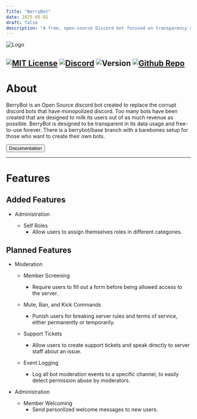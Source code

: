 ```yaml
---
Title: "BerryBot"
date: 2025-05-01
draft: false
description: "A free, open-source Discord bot focused on transparency and essential server management features. Built as an ethical alternative to monetization-heavy bots."
---
```

![Logo](https://cdn.unimatrix-01.dev/images/berrybot/github_banner.png)

[![MIT License](https://img.shields.io/badge/License-MIT-green.svg)](https://choosealicense.com/licenses/mit/)
[![Discord](https://img.shields.io/discord/1034695813026283580?color=%235865F2&label=Discord&logo=Discord)](https://discord.gg/82WsGtJmBd)
![Version](https://img.shields.io/badge/version-0.0.1-ff69b4)
[![Github Repo](https://img.shields.io/badge/-Github%20Repo-informational?logo=github&style=flat&logoColor=333333&color=333333&labelColor=999999)](https://github.com/gwenphalan/berrybot)
---

# About

BerryBot is an Open Source discord bot created to replace the corrupt discord bots that have monopolized discord. Too many bots have been created that are designed to milk its users out of as much revenue as possible. BerryBot is designed to be transparent in its data usage and free-to-use forever. There is a berrybot/base branch with a barebones setup for those who want to create their own bots.

<a href="/docs/berrybot"><button>Documentation</button></a>

---

# Features

## Added Features

-   Administration

    -   Self Roles
        -   Allow users to assign themselves roles in different categories.

## Planned Features

-   Moderation

    -   Member Screening
        -   Require users to fill out a form before being allowed access to the server.
    -   Mute, Ban, and Kick Commands
        -   Punish users for breaking server rules and terms of service, either permanently or temporarily.
    -   Support Tickets
        -   Allow users to create support tickets and speak directly to server staff about an issue.
    -   Event Logging

        -   Log all bot moderation events to a specific channel, to easily detect permission abuse by moderators.

-   Administration

    -   Member Welcoming
        -   Send personlized welcome messages to new users.
